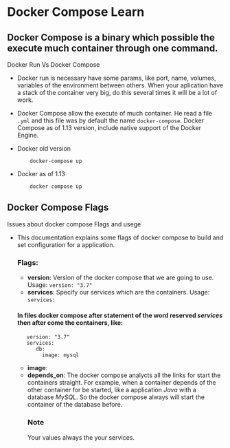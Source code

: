 # Docker Compose Learn

 ## Docker Compose is a binary which possible the execute much container through one command.
 
 Docker Run Vs Docker Compose
  -  Docker run is necessary have some params, like port, name, volumes, variables of the environment between others.
  When your aplication have a stack of the container very big, do this several times it will be a lot of work.
  -  Docker Compose allow the execute of much container. He read a file  ``.yml`` and this file was by default the
  name ``docker-compose``. Docker Compose as of 1.13 version, include native support of the Docker Engine.
            
  -  Docker old version
              
        ```
            docker-compose up
        ```
  -  Docker as of 1.13
      
             docker compose up
             
  ## Docker Compose Flags
  
  Issues about docker compose Flags and usege
   - This documentation explains some flags of docker compose to build and set configuration for a application.
     ### Flags:
     - **version**: Version of the docker compose that we are going to use. Usage:  ``version: "3.7"``
     - **services**: Specify our services which are the containers. Usage:  ``services:``
     #### In files docker compose after statement of the word reserved *services* then after come the containers, like:
        ```
           version: "3.7"
           services: 
              db:
                image: mysql
        ```

     - **image**:
     - **depends_on**: The docker compose analycts all the links for start the containers straight. For example, when a container depends of the other container for be started, like a application *Java* with a database *MySQL*. So the docker compose always will start the container of the database before.
         ### Note
         Your values always the your services.
